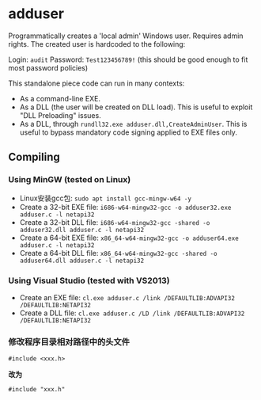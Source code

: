 # adduser

Programmatically creates a 'local admin' Windows user. Requires admin rights. The created user is hardcoded to the following:

Login: `audit`
Password: `Test123456789!` (this should be good enough to fit most password policies)

This standalone piece code can run in many contexts:
- As a command-line EXE.
- As a DLL (the user will be created on DLL load). This is useful to exploit "DLL Preloading" issues.
- As a DLL, through `rundll32.exe adduser.dll,CreateAdminUser`. This is useful to bypass mandatory code signing applied to EXE files only.

## Compiling
### Using MinGW (tested on Linux)

- Linux安装gcc包:
`sudo apt install gcc-mingw-w64 -y`
- Create a 32-bit EXE file:
`i686-w64-mingw32-gcc -o adduser32.exe adduser.c -l netapi32`
- Create a 32-bit DLL file:
`i686-w64-mingw32-gcc -shared -o adduser32.dll adduser.c -l netapi32`
- Create a 64-bit EXE file:
`x86_64-w64-mingw32-gcc -o adduser64.exe adduser.c -l netapi32`
- Create a 64-bit DLL file:
`x86_64-w64-mingw32-gcc -shared -o adduser64.dll adduser.c -l netapi32`

### Using Visual Studio (tested with VS2013)

- Create an EXE file:
`cl.exe adduser.c /link /DEFAULTLIB:ADVAPI32 /DEFAULTLIB:NETAPI32`
- Create a DLL file:
`cl.exe adduser.c /LD /link /DEFAULTLIB:ADVAPI32 /DEFAULTLIB:NETAPI32`
### 修改程序目录相对路径中的头文件
`#include <xxx.h>`

**改为**

`#include "xxx.h"`
